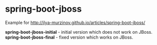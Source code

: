 # spring-boot-jboss

Example for http://ilya-murzinov.github.io/articles/spring-boot-jboss/

**spring-boot-jboss-initial** - initial version which does not work on JBoss.
**spring-boot-jboss-final** - fixed version which works on JBoss.
